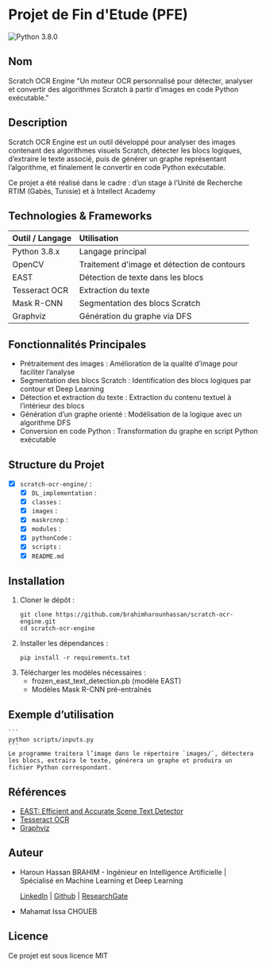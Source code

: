 # Projet de Fin d'Etude (PFE)

![Python 3.8.0](https://img.shields.io/badge/Python-3.8.0-yellow?style=plastic)

## Nom

Scratch OCR Engine
"Un moteur OCR personnalisé pour détecter, analyser et convertir des algorithmes Scratch à partir d'images en code Python exécutable."

## Description

Scratch OCR Engine est un outil développé pour analyser des images contenant des algorithmes visuels Scratch, détecter les blocs logiques, d’extraire le texte associé, puis de générer un graphe représentant l’algorithme, et finalement le convertir en code Python exécutable.

Ce projet a été réalisé dans le cadre : d’un stage à l’Unité de Recherche RTIM (Gabès, Tunisie) et à Intellect Academy

## Technologies & Frameworks

| Outil / Langage | Utilisation                                 |
| :-------------- | :------------------------------------------ |
| Python 3.8.x    | Langage principal                           |
| OpenCV          | Traitement d'image et détection de contours |
| EAST            | Détection de texte dans les blocs           |
| Tesseract OCR   | Extraction du texte                         |
| Mask R-CNN      | Segmentation des blocs Scratch              |
| Graphviz        | Génération du graphe via DFS                |

## Fonctionnalités Principales

- Prétraitement des images : Amélioration de la qualité d’image pour faciliter l’analyse
- Segmentation des blocs Scratch : Identification des blocs logiques par contour et Deep Learning
- Détection et extraction du texte : Extraction du contenu textuel à l’intérieur des blocs
- Génération d’un graphe orienté : Modélisation de la logique avec un algorithme DFS
- Conversion en code Python : Transformation du graphe en script Python exécutable

## Structure du Projet

- [x] `scratch-ocr-engine/` :
  - [x] `DL_implementation` :
  - [x] `classes` :
  - [x] `images` :
  - [x] `maskrcnnp` :
  - [x] `modules` :
  - [x] `pythonCode` :
  - [x] `scripts` :
  - [x] `README.md`

## Installation

1. Cloner le dépôt :
   ```
   git clone https://github.com/brahimharounhassan/scratch-ocr-engine.git
   cd scratch-ocr-engine
   ```
2. Installer les dépendances :
   ```
   pip install -r requirements.txt
   ```
3. Télécharger les modèles nécessaires :
   - frozen_east_text_detection.pb (modèle EAST)
   - Modèles Mask R-CNN pré-entraînés

## Exemple d’utilisation

    ```
    python scripts/inputs.py
    ```
    Le programme traitera l’image dans le répertoire `images/`, détectera les blocs, extraira le texte, générera un graphe et produira un fichier Python correspondant.

## Références

- [EAST: Efficient and Accurate Scene Text Detector](https://arxiv.org/abs/1704.03155)
- [Tesseract OCR](https://github.com/tesseract-ocr/tesseract)
- [Graphviz](https://graphviz.org/)

## Auteur

- Haroun Hassan BRAHIM - Ingénieur en Intelligence Artificielle | Spécialisé en Machine Learning et Deep Learning

  [LinkedIn](https://www.linkedin.com/in/brahimharounhassan/) | [Github](https://github.com/brahimharounhassan) | [ResearchGate](https://www.researchgate.net/profile/Haroun-Hassan-Brahim)

- Mahamat Issa CHOUEB

## Licence

Ce projet est sous licence MIT
